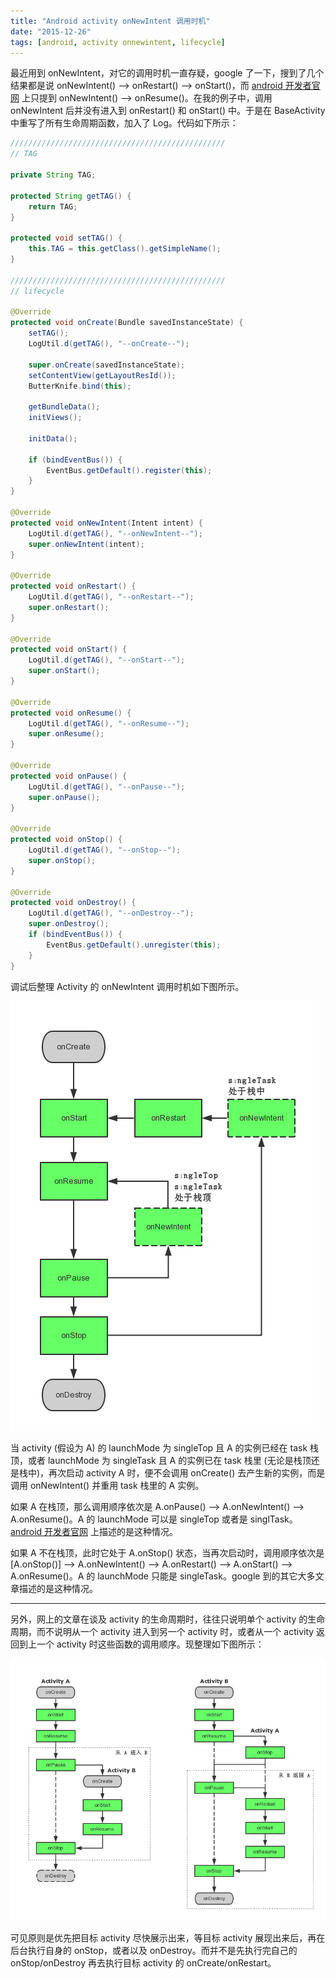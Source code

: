 ```yaml
---
title: "Android activity onNewIntent 调用时机"
date: "2015-12-26"
tags: [android, activity onnewintent, lifecycle]
---
```


最近用到 onNewIntent，对它的调用时机一直存疑，google 了一下，搜到了几个结果都是说 onNewIntent() --> onRestart() --> onStart()，而 [android 开发者官网](http://developer.android.com/intl/zh-cn/reference/android/app/Activity.html#onNewIntent(android.content.Intent)) 上只提到 onNewIntent() --> onResume()。在我的例子中，调用 onNewIntent 后并没有进入到 onRestart() 和 onStart() 中。于是在 BaseActivity 中重写了所有生命周期函数，加入了 Log。代码如下所示：

```java
////////////////////////////////////////////////
// TAG

private String TAG;

protected String getTAG() {
    return TAG;
}

protected void setTAG() {
    this.TAG = this.getClass().getSimpleName();
}

////////////////////////////////////////////////
// lifecycle

@Override
protected void onCreate(Bundle savedInstanceState) {
    setTAG();
    LogUtil.d(getTAG(), "--onCreate--");

    super.onCreate(savedInstanceState);
    setContentView(getLayoutResId());
    ButterKnife.bind(this);

    getBundleData();
    initViews();

    initData();

    if (bindEventBus()) {
        EventBus.getDefault().register(this);
    }
}

@Override
protected void onNewIntent(Intent intent) {
    LogUtil.d(getTAG(), "--onNewIntent--");
    super.onNewIntent(intent);
}

@Override
protected void onRestart() {
    LogUtil.d(getTAG(), "--onRestart--");
    super.onRestart();
}

@Override
protected void onStart() {
    LogUtil.d(getTAG(), "--onStart--");
    super.onStart();
}

@Override
protected void onResume() {
    LogUtil.d(getTAG(), "--onResume--");
    super.onResume();
}

@Override
protected void onPause() {
    LogUtil.d(getTAG(), "--onPause--");
    super.onPause();
}

@Override
protected void onStop() {
    LogUtil.d(getTAG(), "--onStop--");
    super.onStop();
}

@Override
protected void onDestroy() {
    LogUtil.d(getTAG(), "--onDestroy--");
    super.onDestroy();
    if (bindEventBus()) {
        EventBus.getDefault().unregister(this);
    }
}

```

调试后整理 Activity 的 onNewIntent 调用时机如下图所示。

![git_update_author_1](./activity_onnewintent.png)

当 activity (假设为 A) 的 launchMode 为 singleTop 且 A 的实例已经在 task 栈顶，或者 launchMode 为 singleTask 且 A 的实例已在 task 栈里 (无论是栈顶还是栈中)，再次启动 activity A 时，便不会调用 onCreate() 去产生新的实例，而是调用 onNewIntent() 并重用 task 栈里的 A 实例。

如果 A 在栈顶，那么调用顺序依次是 A.onPause() --> A.onNewIntent() --> A.onResume()。A 的 launchMode 可以是 singleTop 或者是 singlTask。[android 开发者官网](http://developer.android.com/intl/zh-cn/reference/android/app/Activity.html#onNewIntent(android.content.Intent)) 上描述的是这种情况。

如果 A 不在栈顶，此时它处于 A.onStop() 状态，当再次启动时，调用顺序依次是 [A.onStop()] --> A.onNewIntent() --> A.onRestart() --> A.onStart() --> A.onResume()。A 的 launchMode 只能是 singleTask。google 到的其它大多文章描述的是这种情况。

--------------------

另外，网上的文章在谈及 activity 的生命周期时，往往只说明单个 activity 的生命周期，而不说明从一个 activity 进入到另一个 activity 时，或者从一个 activity 返回到上一个 activity 时这些函数的调用顺序。现整理如下图所示：

![git_update_author_1](./android_activity_lifecycle.png)

可见原则是优先把目标 activity 尽快展示出来，等目标 activity 展现出来后，再在后台执行自身的 onStop，或者以及 onDestroy。而并不是先执行完自己的 onStop/onDestroy 再去执行目标 activity 的 onCreate/onRestart。
